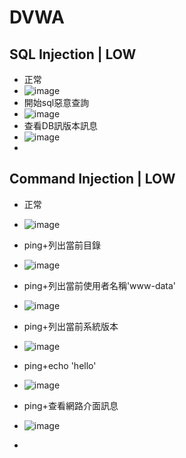 # DVWA 
## SQL Injection | LOW
- 正常
- ![image](https://github.com/user-attachments/assets/f0c5ba6a-257f-46d1-bd37-c61c7b6c094b)
- 開始sql惡意查詢
- ![image](https://github.com/user-attachments/assets/69c83d76-eec0-4b1b-a40a-761c455d3851)
- 查看DB訊版本訊息
- ![image](https://github.com/user-attachments/assets/6fa77bb9-906d-4c21-9613-6e8ee79a6919)
- 
## Command Injection | LOW
- 正常
- ![image](https://github.com/user-attachments/assets/5ee93557-99d2-487c-8b82-72440981883d)

- ping+列出當前目錄
- ![image](https://github.com/user-attachments/assets/623c5e79-4d9a-48ba-addf-f07d47b67a23)

- ping+列出當前使用者名稱'www-data'
- ![image](https://github.com/user-attachments/assets/dd6fe925-4292-4b8d-8d4e-e47d4475d784)
- ping+列出當前系統版本
- ![image](https://github.com/user-attachments/assets/ff48217b-804a-41d0-b1f2-7ea808d87946)
- ping+echo 'hello'
- ![image](https://github.com/user-attachments/assets/c836b8b2-064f-424c-9a43-1770de7229e6)
- ping+查看網路介面訊息
- ![image](https://github.com/user-attachments/assets/649b382c-8f19-4685-831f-8a1beda4d89a)
- 



